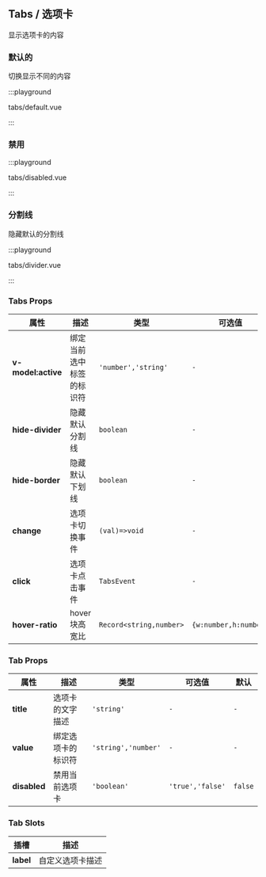 ## Tabs / 选项卡

显示选项卡的内容

### 默认的

切换显示不同的内容

:::playground

tabs/default.vue

:::

### 禁用

:::playground

tabs/disabled.vue

:::

### 分割线

隐藏默认的分割线

:::playground

tabs/divider.vue

:::

### Tabs Props

| 属性               | 描述                     | 类型                    | 可选值                | 默认             |
| ------------------ | ------------------------ | ----------------------- | --------------------- | ---------------- |
| **v-model:active** | 绑定当前选中标签的标识符 | `'number','string'`     | `-`                   | `0`              |
| **hide-divider**   | 隐藏默认分割线           | `boolean`               | `-`                   | `false`          |
| **hide-border**   | 隐藏默认下划线           | `boolean`               | `-`                   | `false`          |
| **change**         | 选项卡切换事件           | `(val)=>void`           | `-`                   | `-`              |
| **click**          | 选项卡点击事件           | `TabsEvent`             | `-`                   | `-`              |
| **hover-ratio**    | hover 块高宽比           | `Record<string,number>` | `{w:number,h:number}` | `{w:1.15,h:0.7}` |

### Tab Props

| 属性         | 描述               | 类型                | 可选值           | 默认    |
| ------------ | ------------------ | ------------------- | ---------------- | ------- |
| **title**    | 选项卡的文字描述   | `'string'`          | `-`              | `-`     |
| **value**    | 绑定选项卡的标识符 | `'string','number'` | `-`              | `-`     |
| **disabled** | 禁用当前选项卡     | `'boolean'`         | `'true','false'` | `false` |

### Tab Slots

| 插槽      | 描述             |
| --------- | ---------------- |
| **label** | 自定义选项卡描述 |
